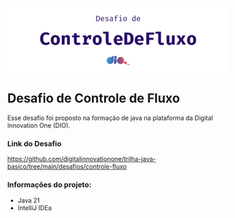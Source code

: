 ![Desafio de controle de fluxo](DesafioControleFluxo.png)

# Desafio de Controle de Fluxo 
Esse desafio foi proposto na formação de java na plataforma da Digital Innovation One (DIO). 

### Link do Desafio
https://github.com/digitalinnovationone/trilha-java-basico/tree/main/desafios/controle-fluxo

### Informações do projeto:
- Java 21
- IntelliJ IDEa